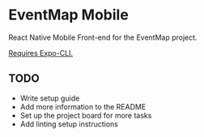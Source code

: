 # EventMap Mobile

React Native Mobile Front-end for the EventMap project.

[Requires Expo-CLI.](https://expo.io/)

## TODO

- Write setup guide
- Add more information to the README
- Set up the project board for more tasks
- Add linting setup instructions
